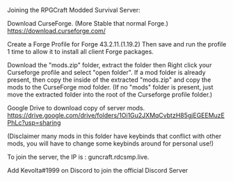 Joining the RPGCraft Modded Survival Server:

Download CurseForge. (More Stable that normal Forge.) https://download.curseforge.com/

Create a Forge Profile for Forge 43.2.11.(1.19.2) Then save and run the profile 1 time to allow it to install all client Forge packages.

Download the "mods.zip" folder, extract the folder then Right click your Curseforge profile and select "open folder". If a mod folder is already present, then copy the inside of the extracted "mods.zip" and copy the mods to the CurseForge mod folder. (If no "mods" folder is present, just move the extracted folder into the root of the Curseforge profile folder.)

Google Drive to download copy of server mods. https://drive.google.com/drive/folders/1Oi1Gu2JXMqCvbtzH85gjEGEEMuzEPhLc?usp=sharing

(Disclaimer many mods in this folder have keybinds that conflict with other mods, you will have to change some keybinds around for personal use!)

To join the server, the IP is : guncraft.rdcsmp.live.

Add Kevolta#1999 on Discord to join the official Discord Server
